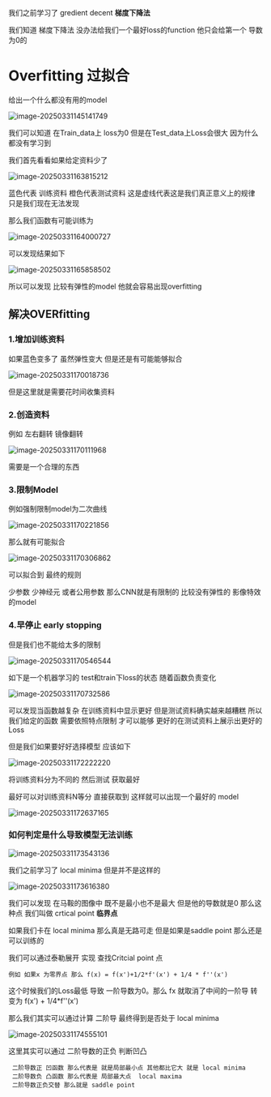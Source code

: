 我们之前学习了 gredient decent **梯度下降法**

我们知道 梯度下降法 没办法给我们一个最好loss的function 他只会给第一个 导数为0的

# Overfitting 过拟合

给出一个什么都没有用的model

![image-20250331145141749](https://raw.githubusercontent.com/Xioaruan912/pic/main/image-20250331145141749.png)

我们可以知道 在Train_data上 loss为0 但是在Test_data上Loss会很大 因为什么都没有学习到

我们首先看看如果给定资料少了

![image-20250331163815212](https://raw.githubusercontent.com/Xioaruan912/pic/main/image-20250331163815212.png)

蓝色代表 训练资料 橙色代表测试资料 这是虚线代表这是我们真正意义上的规律 只是我们现在无法发现

那么我们函数有可能训练为

![image-20250331164000727](https://raw.githubusercontent.com/Xioaruan912/pic/main/image-20250331164000727.png)

可以发现结果如下

![image-20250331165858502](https://raw.githubusercontent.com/Xioaruan912/pic/main/image-20250331165858502.png)

所以可以发现 比较有弹性的model 他就会容易出现overfitting

## 解决OVERfitting

### 1.增加训练资料 

如果蓝色变多了  虽然弹性变大 但是还是有可能能够拟合

![image-20250331170018736](https://raw.githubusercontent.com/Xioaruan912/pic/main/image-20250331170018736.png)

但是这里就是需要花时间收集资料

### 2.创造资料 

例如 左右翻转 镜像翻转

![image-20250331170111968](https://raw.githubusercontent.com/Xioaruan912/pic/main/image-20250331170111968.png)

需要是一个合理的东西

### 3.限制Model

例如强制限制model为二次曲线

![image-20250331170221856](https://raw.githubusercontent.com/Xioaruan912/pic/main/image-20250331170221856.png)

那么就有可能拟合

![image-20250331170306862](https://raw.githubusercontent.com/Xioaruan912/pic/main/image-20250331170306862.png)

可以拟合到 最终的规则

少参数 少神经元 或者公用参数 那么CNN就是有限制的 比较没有弹性的 影像特效的model

### 4.早停止 early stopping

但是我们也不能给太多的限制

![image-20250331170546544](https://raw.githubusercontent.com/Xioaruan912/pic/main/image-20250331170546544.png)

如下是一个机器学习的 test和train下loss的状态 随着函数负责变化

![image-20250331170732586](https://raw.githubusercontent.com/Xioaruan912/pic/main/image-20250331170732586.png)

可以发现当函数越复杂 在训练资料中显示更好 但是测试资料确实越来越糟糕 所以我们给定的函数 需要依照特点限制 才可以能够 更好的在测试资料上展示出更好的Loss

但是我们如果要好好选择模型 应该如下

![image-20250331172222220](https://raw.githubusercontent.com/Xioaruan912/pic/main/image-20250331172222220.png)

将训练资料分为不同的 然后测试 获取最好

最好可以对训练资料N等分 直接获取到 这样就可以出现一个最好的 model

![image-20250331172637165](https://raw.githubusercontent.com/Xioaruan912/pic/main/image-20250331172637165.png)

### 如何判定是什么导致模型无法训练

![image-20250331173543136](https://raw.githubusercontent.com/Xioaruan912/pic/main/image-20250331173543136.png)

我们之前学习了 local minima 但是并不是这样的

![image-20250331173616380](https://raw.githubusercontent.com/Xioaruan912/pic/main/image-20250331173616380.png)

我们可以发现 在马鞍的图像中 既不是最小也不是最大 但是他的导数就是0 那么这种点 我们叫做 crtical point **临界点**

如果我们卡在 local minima 那么真是无路可走 但是如果是saddle point 那么还是可以训练的

我们可以通过泰勒展开 实现 查找Critcial point 点 

```
例如 如果x 为零界点 那么 f(x) = f(x')+1/2*f'(x') + 1/4 * f''(x')
```

这个时候我们的Loss最低 导致 一阶导数为0。那么 fx 就取消了中间的一阶导 转变为 f(x') + 1/4*f''(x')

那么我们其实可以通过计算 二阶导 最终得到是否处于 local minima

![image-20250331174555101](https://raw.githubusercontent.com/Xioaruan912/pic/main/image-20250331174555101.png)

这里其实可以通过 二阶导数的正负 判断凹凸

```
 二阶导数正 凹函数 那么代表是 就是局部最小点 其他都比它大 就是 local minima
 二阶导数负 凸函数 那么代表是 局部最大点  local maxima
 二阶导数正负交替 那么就是 saddle point 
```

